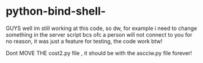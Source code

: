 # python-bind-shell-

GUYS well im still working at this code, so dw, for example i need to change something in the server script bcs ofc a person will not connect to you for no reason,
it was just a feature for testing, the code work btw! 

Dont  MOVE THE cost2.py file , it should be with the ascciw.py file forever!
